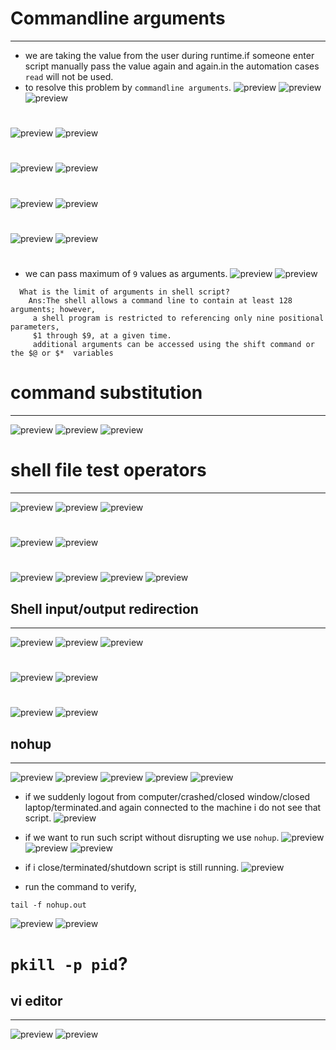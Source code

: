 # Commandline arguments
----------------------------------------------
* we are taking the value from the user during runtime.if someone enter script manually pass the value again and again.in the automation cases `read` will not be used.
* to resolve this problem by `commandline arguments`.
![preview](./images/shell161.png)
![preview](./images/shell162.png)
![preview](./images/shell163.png)
#
![preview](./images/shell164.png)
![preview](./images/shell165.png)
#
![preview](./images/shell166.png)
![preview](./images/shell167.png)
#
![preview](./images/shell168.png)
![preview](./images/shell169.png)
#
![preview](./images/shell170.png)
![preview](./images/shell171.png)
#
* we can pass maximum of `9` values as arguments.
  ![preview](./images/shell172.png)
  ![preview](./images/shell173.png)
```
  What is the limit of arguments in shell script?
    Ans:The shell allows a command line to contain at least 128 arguments; however,
     a shell program is restricted to referencing only nine positional parameters,
     $1 through $9, at a given time.
     additional arguments can be accessed using the shift command or the $@ or $*  variables
```
# command substitution
--------------------------------------------------------------
![preview](./images/shell174.png)
![preview](./images/shell175.png)
![preview](./images/shell176.png)

# shell file test operators
-----------------------------------------------------------------
![preview](./images/shell177.png)
![preview](./images/shell178.png)
![preview](./images/shell179.png)
#
![preview](./images/shell180.png)
![preview](./images/shell181.png)
#
![preview](./images/shell182.png)
![preview](./images/shell183.png)
![preview](./images/shell184.png)
![preview](./images/shell185.png)
## Shell input/output redirection
-----------------------------------------------------------
![preview](./images/shell186.png)
![preview](./images/shell187.png)
![preview](./images/shell188.png)
#
![preview](./images/shell189.png)
![preview](./images/shell190.png)
# 
![preview](./images/shell192.png)
![preview](./images/shell191.png)

## nohup
--------------------------------------------------
![preview](./images/shell193.png)
![preview](./images/shell194.png)
![preview](./images/shell195.png)
 ![preview](./images/shell196.png)
 ![preview](./images/shell197.png)
* if we suddenly logout from computer/crashed/closed window/closed laptop/terminated.and again connected to the machine i do not see that script.
   ![preview](./images/shell198.png)

* if we want to run such script without disrupting we use `nohup`.
  ![preview](./images/shell199.png)
   ![preview](./images/shell200.png)
   ![preview](./images/shell201.png)
* if i close/terminated/shutdown script is still running.
  ![preview](./images/shell202.png)
* run the command to verify,
```
tail -f nohup.out
```
![preview](./images/shell203.png)
![preview](./images/shell204.png)

# `pkill -p pid`?

## vi editor
------------------------------------------------
![preview](./images/shell205.png)
![preview](./images/shell206.png)
